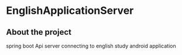 # EnglishApplicationServer   
   
   
   
   
## About the project  
   
spring boot  Api server connecting to english study android application
